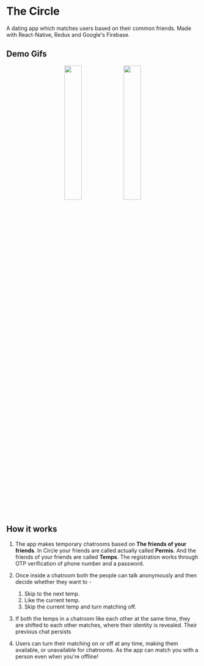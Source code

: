 # The Circle
A dating app which matches users based on their common friends.
Made with React-Native, Redux and Google's Firebase.

## Demo Gifs 
<p align="middle">
 <img src="https://github.com/shaurya2612/TheCircle_DemoGifs/blob/main/TheCircle_Matching.gif" width=30% height=30%>
 <img src="https://github.com/shaurya2612/TheCircle_DemoGifs/blob/main/TheCircle_Profile.gif" width=30% height=30%>
</p>

## How it works
1. The app makes temporary chatrooms based on **The friends of your friends**. In Circle your friends are called actually called **Permis**. And the friends of your friends are called **Temps**. The registration works through OTP verification of phone number and a password.

2. Once inside a chatroom both the people can talk anonymously and then decide whether they want to -
    1. Skip to the next temp.
    2. Like the current temp.
    3. Skip the current temp and turn matching off.
    
3. If both the temps in a chatroom like each other at the same time, they are shifted to each other matches, where their identity is revealed. Their previous chat persists

4. Users can turn their matching on or off at any time, making them available, or unavailable for chatrooms. As the app can match you with a person even when you're offline!






